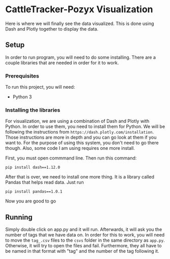 # CattleTracker-Pozyx Visualization

Here is where we will finally see the data visualized. This is done using Dash and Plotly together to display the data.

## Setup

In order to run program, you will need to do some installing. There are a couple libraries that are needed in order for it to work.

### Prerequisites

To run this project, you will need:

* Python 3

### Installing the libraries

For visualization, we are using a combination of Dash and Plotly with Python. In order to use them, you need to install them for Python. We will be following the instructions from `https://dash.plotly.com/installation`. Those instructions are more in depth and you can go look at them if you want to. For the purpose of using this system, you don't need to go there though. Also, some code I am using requires one more install.

First, you must open commmand line. Then run this command:

`pip install dash==1.12.0`

After that is over, we need to install one more thing. It is a library called Pandas that helps read data. Just run

`pip install pandas==1.0.1`

Now you are good to go

## Running

Simply double click on app.py and it will run. Afterwards, it will ask you the number of tags that we have data on. In order for this to work, you will need to move the `tag_.csv` files to the `csvs` folder in the same directory as `app.py`. Otherwise, it will try to open the files and fail. Furthermore, they all have to be named in that format with "tag" and the number of the tag following it.